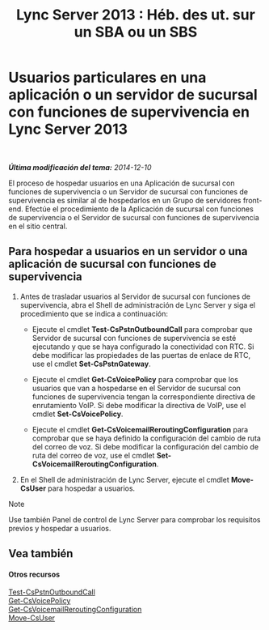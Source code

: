 ﻿---
title: "Lync Server 2013 : Héb. des ut. sur un SBA ou un SBS"
TOCTitle: Usuarios particulares en una aplicación o un servidor de sucursal con funciones de supervivencia
ms:assetid: faf1ebb9-6d7d-4a58-8ff7-801b7b31d3ba
ms:mtpsurl: https://technet.microsoft.com/es-es/library/Gg413066(v=OCS.15)
ms:contentKeyID: 48277267
ms.date: 01/07/2017
mtps_version: v=OCS.15
ms.translationtype: HT
---

# Usuarios particulares en una aplicación o un servidor de sucursal con funciones de supervivencia en Lync Server 2013

 

_**Última modificación del tema:** 2014-12-10_

El proceso de hospedar usuarios en una Aplicación de sucursal con funciones de supervivencia o un Servidor de sucursal con funciones de supervivencia es similar al de hospedarlos en un Grupo de servidores front-end. Efectúe el procedimiento de la Aplicación de sucursal con funciones de supervivencia o el Servidor de sucursal con funciones de supervivencia en el sitio central.

## Para hospedar a usuarios en un servidor o una aplicación de sucursal con funciones de supervivencia

1.  Antes de trasladar usuarios al Servidor de sucursal con funciones de supervivencia, abra el Shell de administración de Lync Server y siga el procedimiento que se indica a continuación:
    
      - Ejecute el cmdlet **Test-CsPstnOutboundCall** para comprobar que Servidor de sucursal con funciones de supervivencia se esté ejecutando y que se haya configurado la conectividad con RTC. Si debe modificar las propiedades de las puertas de enlace de RTC, use el cmdlet **Set-CsPstnGateway**.
    
      - Ejecute el cmdlet **Get-CsVoicePolicy** para comprobar que los usuarios que van a hospedarse en el Servidor de sucursal con funciones de supervivencia tengan la correspondiente directiva de enrutamiento VoIP. Si debe modificar la directiva de VoIP, use el cmdlet **Set-CsVoicePolicy**.
    
      - Ejecute el cmdlet **Get-CsVoicemailReroutingConfiguration** para comprobar que se haya definido la configuración del cambio de ruta del correo de voz. Si debe modificar la configuración del cambio de ruta del correo de voz, use el cmdlet **Set-CsVoicemailReroutingConfiguration**.

2.  En el Shell de administración de Lync Server, ejecute el cmdlet **Move-CsUser** para hospedar a usuarios.


> [!NOTE]
> Use también Panel de control de Lync Server para comprobar los requisitos previos y hospedar a usuarios.



## Vea también

#### Otros recursos

[Test-CsPstnOutboundCall](https://docs.microsoft.com/en-us/powershell/module/skype/Test-CsPstnOutboundCall)  
[Get-CsVoicePolicy](https://docs.microsoft.com/en-us/powershell/module/skype/Get-CsVoicePolicy)  
[Get-CsVoicemailReroutingConfiguration](https://docs.microsoft.com/en-us/powershell/module/skype/Get-CsVoicemailReroutingConfiguration)  
[Move-CsUser](https://docs.microsoft.com/en-us/powershell/module/skype/Move-CsUser)

